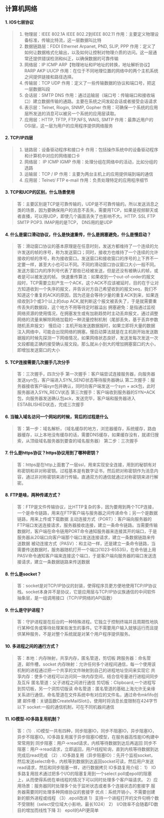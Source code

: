 ## 计算机网络
#### 1. IOS七层协议 
>1. 物理层：IEEE 802.1A IEEE 802.2到IEEE 802.11
>作用：主要定义物理设备标准，传输比特流，这一层数据叫比特
>2. 数据链路层：FDDI Ethernet Arpanet, PND, SLIP, PPP
>作用：定义了如何让数据格式化输出，以及如何让控制对物理介质的访问。这一层通常还提供错误检测和纠正，以确保数据的可靠传输
>3. 网络层：IP ICMP ARP【物理地址和IP地址的转换，地址解析协议】 RARP AKP UUCP
>作用：在位于不同地理位置的网络中的两个主机系统之间提供链接和路径选择。
>4. 传输层：TCP UDP
>作用：定义了一些传输数据的协议和端口号，把这一层数据叫段
>5. 会话层：SMTP DNS
>作用：通过运输层（端口号：传输端口和接收端口）建立数据传输的通路。主要在系统之间发起会话或者接受会话请求
>6. 表示层：Telnet, Riogin, SNMP, Gopher
>作用：可确保一个系统的应用层所发送的消息可以被另一个系统的应用层读取。
>7. 应用层：HTTP, TFTP, FTP,NFS, WAIS, SMTP
>作用：最靠近用户的OSI层，这一层为用户的应用程序提供网络服务
#### 2. TCP/IP四层
>1. 链路层：设备驱动程序和接口卡
>作用：包括操作系统中的设备驱动程序和计算机中对应的网络接口卡
>2. 网络层： IP ICMP IGMP
>作用：处理分组在网络中的活动，比如分组的选路
>3. 运输层：TCP / IP
>作用：主要为两台主机上的应用提供端到端的通信
>4. 应用层：Telnet/ FTP e-mail
>作用：负责处理特定的应用程序细节
#### 3. TCP和UCP的区别，什么场景使用
>答：主要区别是TCP是可靠传输的，UDP是不可靠传输的。所以发送消息之类的场景，因为要确保用户的消息不丢失，需要用TCP，如果是视频聊天或者直播，可以用UDP，即使几个画面丢失了也影响不大。HTTP. SSL FTP SMTP POP3. IMAP用的是TCP， DNS用的是UDP
#### 4. 什么是窗口滑动协议，什么是快速重传，什么是拥塞避免，什么是慢启动？
>答：滑动窗口协议的基本原理是在任意时刻，发送方都维持了一个连续的允许发送的帧的序号，称为发送窗口；同时，接收方也维持了一个连续的允许接收的帧的序号，称为接收窗口。发送窗口和接收窗口的序号的上下界不一定要一样，甚至大小也可以不同。不同的滑动窗口协议窗口大小一般不同。发送方窗口内的序列号代表了那些已经被发送，但是还没有被确认的帧，或者是可以被发送的帧。
>快速重传算法：如果收到一个out-of-order的报文段时，TCP需要立刻产生一个ACK，这个ACK不应该被延时，目的在于让对方知道收到一个失序的报文，并告诉对方自己希望收到的报文seq，我们不知道这个重复的ACK的原因，因为还是会等待少量的重复ACK到来，如果连续收到3个或3个以上的dup ACK,就判断这个报文被丢失了，于是就需要重传丢失的数据段，这个地方不用等待定时器溢出
>拥塞避免：是指通过监视网络资源的使用情况，在拥塞发生或有加剧趋势时主动丢弃报文，通过调整网络的流量来解除网络加载的一种流量控制机制（尾部丢失，基于丢弃参数随机丢弃报文）
>慢启动：主机开始发送数据报时，如果立即将大量的数据注入网络中，可能会出现网络的拥塞。慢启动算法就是在主机刚开始发送数据报的时候先探测一下网络情况，如果网络状态良好，发送发每次发送一次文段都能正确的接受确认报文段。那么就从小到大的增加拥塞窗口的大小，即增加发送窗口的大小
#### 5. TCP连接需要几次握手几次分手
>答：三次握手，四次分手
>第一次握手：客户端尝试连接服务器，向服务器发送syn包，客户端进入SYN_SEND状态等待服务器确认
>第二次握手：服务器接收客户端syn包并确认，同时向客户端发送一个syn + ack包，此时服务器进入SYN_RECV状态
>第三次握手：客户端收到服务器的SYN+ACK包，向服务器发送确认包ack，发送完毕，客户端和服务器进入ESTABLISHED状态，完成三次握手
#### 6. 当输入域名访问一个网站的时候，背后的过程是什么
>答：第一步：域名解析，（域名缓存的地方，浏览器缓存，系统缓存，路由器缓存，以上本地没有缓存的话，需要DNS缓存，如果缓存没有，就递归搜索，从顶级域名服务器到要查的域名服务器）
>第二步：三次握手
#### 7. 什么是https协议？https协议用到了哪种密钥？
>答：https是在http上面套了一层ssl，用来实现安全连接，用到的秘钥有对称密钥和非对称密钥。过程基本是有数字证书，然后把对称密钥作为消息内容，通过非对称密钥来进行传输。直通双方的通信就通过对称密钥来进行解密。
#### 8. FTP是啥，两种传递方式？
>答：FTP是文件传输协议，比HTTP复杂的多，因为要用到两个TCP连接，一个是命令链路，用来在FTP客户端与服务器之间传递命令；另一个是数据链路，用来上传或下载数据
>主动连接方式（PORT）：客户端向服务器的FTP端口发送连接请求，服务器接收连接，建立一条命令链路。当需要传输数据时，客户端在命令链用PORT命令通知服务器来连接其开的端口，于是服务器从20端口向客户端那个端口发送连接请求，建立一条数据链路来传送数据
>被动连接方式（PASV）：和主动一样，还是建立一条命令链路，当需要传送数据时，服务器随机打开一个端口(1023-65535)，在命令链上用PASV命令通知客户端来连接这个端口，于是客户端向服务器的端口发送连接请求，建立一条数据链路来传送数据
#### 8. 什么是socket？
>答：socket是对TCP/IP协议的封装，使得程序员更方便地使用TCP/IP协议栈。socket本身并不是协议，它是应用层与TCP/IP协议族通信的中间软件抽象层，是一组调用接口（TCP/IP网络的API函数）
#### 9. 什么是守护进程？
>答：守护进程是在后台的一种特殊进程。它独立于控制终端并且周期性地执行某种任务或等待处理某些发生的事件。它不需要用户输入就够运行而且提供某种服务，不是对整个系统就是对某个用户程序提供服务。
#### 10. 多进程之间的通行方式？
>答：本地：内存映射，共享内存，匿名管道，剪切板
>跨服务器：命名管道，邮件槽，socket
>内存映射：允许任何多个进程间通信，每一个使用该机制的进程通过把一个共享的文件映射到自己的进程地址空间来实现它
>共享内存：使多个进程可以访问同一块内存空间，结合信号量进行进程间同步及互斥
>匿名管道：父子进程之间进行通信
>剪切板：Clipboard,一个进程写到剪切板，另一个洞剪切版读
>命名管道：匿名管道的基础上海允许无亲缘关系进行通信，命名管道在文件系统中有对应的文件名，通过命令mkfifo创建
>邮件槽：关键函数CreateMailSlot()，使用时将消息长度限制在424字节以下
>socket:一般的通信机制，可在不同机器间通信
#### 11. IO模型-IO多路复用机制？
>答：（1）. IO模型一共有四种，同步阻塞IO，同步不阻塞IO，异步阻塞IO，异步不阻塞IO。IO多路复用属于异步阻塞IO模型，在服务器高性能IO构建中常常用到
>同步阻塞：用户->read请求，内核等待数据到达后再返回
>同步不阻塞：用户->read请求，立即返回，用户线程轮询，直到内核等待数据到达完成后read完成
>（2）. IO多路复用（异步阻塞IO）：先开个监视socket，然后发送select命令，内核等到数据到达返回socket可读，然后用户发送read请求，然后和同步阻塞一样，进行数据拷贝
>IO多路复用介绍：
>1） IO多路复用技术通过把多个I/O的阻塞复用到一个select poll或epoll的阻塞上，从而使得系统在单线程的情况下可以同时处理多个客户端请求。
>2）应用场景：服务器同时处理多个处于监听状态或者多个连接状态的套接字
> 服务器需要同时处理多种网络协议的套接字
> 优点：系统开销小，不需要创建新的额外进程或线程
> （3）.epoll改进
> 1）支持一个进程打开的文件句柄个数不受限制（select受位域大小影响，最长1024）
> 2） I/O效率不会随着FD数目的增加而线性下降
> 3） epoll的API更简单 
